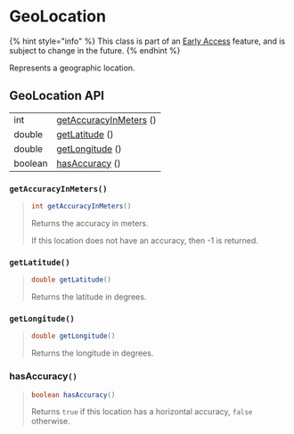 # GeoLocation

{% hint style="info" %}
This class is part of an [Early Access](../../../appendix/feature-production-readiness.md) feature, and is subject to change in the future.
{% endhint %}

Represents a geographic location.

## GeoLocation API

|         |                                                              |
| ------- | ------------------------------------------------------------ |
| int     | [getAccuracyInMeters](geolocation.md#getaccuracyinmeters) () |
| double  | [getLatitude](geolocation.md#getlatitude) ()                 |
| double  | [getLongitude](geolocation.md#getlongitude) ()               |
| boolean | [hasAccuracy](geolocation.md#hasaccuracy) ()                 |



### `getAccuracyInMeters()`

> ```java
> int getAccuracyInMeters()
> ```
>
> Returns the accuracy in meters.
>
> If this location does not have an accuracy, then -1 is returned.

### `getLatitude()`

> ```java
> double getLatitude()
> ```
>
> Returns the latitude in degrees.

### `getLongitude()`

> ```java
> double getLongitude()
> ```
>
> Returns the longitude in degrees.

### hasAccuracy`()`

> ```java
> boolean hasAccuracy()
> ```
>
> Returns `true` if this location has a horizontal accuracy, `false` otherwise.
